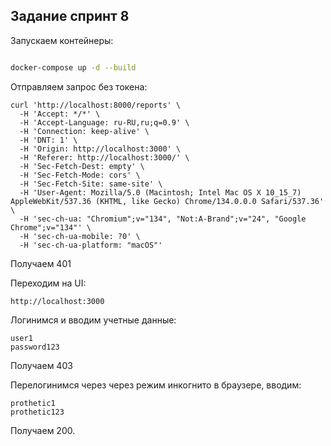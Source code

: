 ## Задание спринт 8

Запускаем контейнеры:

```bash

docker-compose up -d --build

```

Отправляем запрос без токена:

```
curl 'http://localhost:8000/reports' \
  -H 'Accept: */*' \
  -H 'Accept-Language: ru-RU,ru;q=0.9' \
  -H 'Connection: keep-alive' \
  -H 'DNT: 1' \
  -H 'Origin: http://localhost:3000' \
  -H 'Referer: http://localhost:3000/' \
  -H 'Sec-Fetch-Dest: empty' \
  -H 'Sec-Fetch-Mode: cors' \
  -H 'Sec-Fetch-Site: same-site' \
  -H 'User-Agent: Mozilla/5.0 (Macintosh; Intel Mac OS X 10_15_7) AppleWebKit/537.36 (KHTML, like Gecko) Chrome/134.0.0.0 Safari/537.36' \
  -H 'sec-ch-ua: "Chromium";v="134", "Not:A-Brand";v="24", "Google Chrome";v="134"' \
  -H 'sec-ch-ua-mobile: ?0' \
  -H 'sec-ch-ua-platform: "macOS"'
```

Получаем 401

Переходим на UI:

```
http://localhost:3000
```

Логинимся и вводим учетные данные:

```
user1
password123
```

Получаем 403

Перелогинимся через через режим инкогнито в браузере, вводим:

```
prothetic1
prothetic123
```

Получаем 200.
